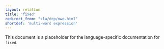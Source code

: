 ```yaml
---
layout: relation
title: 'fixed'
redirect_from: "sla/dep/mwe.html"
shortdef: 'multi-word expression'
---
```


This document is a placeholder for the language-specific documentation
for `fixed`.
